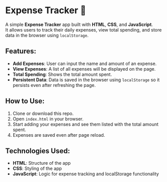 ﻿# Expense Tracker 💸

A simple **Expense Tracker** app built with **HTML**, **CSS**, and **JavaScript**.  
It allows users to track their daily expenses, view total spending, and store data in the browser using `localStorage`.

## Features:
- **Add Expenses**: User can input the name and amount of an expense.
- **View Expenses**: A list of all expenses will be displayed on the page.
- **Total Spending**: Shows the total amount spent.
- **Persistent Data**: Data is saved in the browser using `localStorage` so it persists even after refreshing the page.

## How to Use:
1. Clone or download this repo.
2. Open `index.html` in your browser.
3. Start adding your expenses and see them listed with the total amount spent.
4. Expenses are saved even after page reload.

## Technologies Used:
- **HTML**: Structure of the app
- **CSS**: Styling of the app
- **JavaScript**: Logic for expense tracking and localStorage functionality
